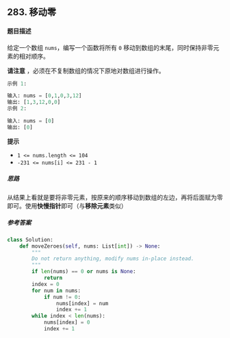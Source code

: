## 283. 移动零

#### 题目描述

给定一个数组 `nums`，编写一个函数将所有 `0` 移动到数组的末尾，同时保持非零元素的相对顺序。

**请注意** ，必须在不复制数组的情况下原地对数组进行操作。

```python
示例 1:

输入: nums = [0,1,0,3,12]
输出: [1,3,12,0,0]
示例 2:

输入: nums = [0]
输出: [0]
```

**提示**

- `1 <= nums.length <= 104`
- `-231 <= nums[i] <= 231 - 1`

#####  思路

从结果上看就是要将非零元素，按原来的顺序移动到数组的左边，再将后面赋为零即可。使用**快慢指针**即可（与**移除元素**类似）

##### 参考答案

```python
class Solution:
    def moveZeroes(self, nums: List[int]) -> None:
        """
        Do not return anything, modify nums in-place instead.
        """
        if len(nums) == 0 or nums is None:
            return
        index = 0
        for num in nums:
            if num != 0:
                nums[index] = num
                index += 1
        while index < len(nums):
            nums[index] = 0
            index += 1
```

